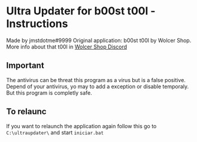 # Ultra Updater for b00st t00l - Instructions
Made by jmstdotme#9999
Original application: b00st t00l by Wolcer Shop. More info about that t00l in [Wolcer Shop Discord](https://discord.gg/bvnH25Wh4t)

## Important

The antivirus can be threat this program as a virus but is a false positive. Depend of your antivirus, yo may to add a exception or disable temporaly. But this program is completly safe.

## To relaunc

If you want to relaunch the application again follow this go to `C:\ultraupdater\` and start `iniciar.bat`

